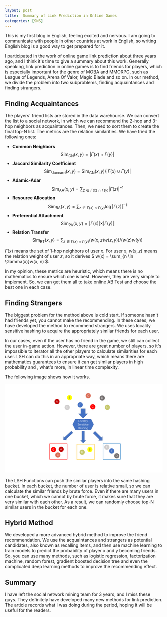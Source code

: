 ```yaml
---
layout: post
title:  Summary of Link Prediction in Online Games
categories: [SNS]
---
```




This is my first blog in English, feeling excited and nervous. I am going to communicate with people in other countries at work in English, so writing English blog is a good way to get prepared for it.

I participated in the work of online game link prediction about three years ago, and I think it's time to give a summary about this work. Generally speaking, link prediction in online games is to find friends for players, which is especially important for the genre of MOBA and MMORPG, such as League of Legends, Arena Of Valor, Magic Blade and so on. In our method, we divide the problem into two subproblems, finding acquaintances and finding strangers. 



## Finding Acquaintances

The players' friend lists are stored in the data warehourse. We can convert the list to a social network, in which we can recommend the 2-hop and 3-hop neighbors as acquaintances. Then, we need to sort them to create the final top-N list. The metrics are the relation similarities. We have tried the following ones:

* **Common Neighbors**  $$ \text{Sim}_{\text{CN}}(x,y) = \vert \Gamma(x) \cap \Gamma(y) \vert $$ 
* **Jaccard Similarity Coefficient**  $$ \text{Sim}_{\text{Jaccard}}(x,y) =  \text{Sim}_{\text{CN}}(x,y) / \vert \Gamma(x) \cup \Gamma(y) \vert  $$
* **Adamic-Adar**  $$ \text{Sim}_{\text{AA}}(x, y)=\sum_{z \in \Gamma(x) \cap \Gamma(y)} \vert \Gamma(z) \vert^{-1} $$ 
* **Resource Allocation**  $$ \text{Sim}_{\text{RA}}(x, y) = \sum_{z \in \Gamma(x) \cap \Gamma(y)} \log\vert \Gamma(z) \vert ^{-1} $$ 
* **Preferential Attachment**  $$ \text{Sim}_{\text{PA}}(x, y)=\vert \Gamma(x) \vert \times \vert \Gamma(y) \vert $$
* **Relation Transfer**  $$ \text{Sim}_{\text{RT}}(x, y) = \sum_{z \in \Gamma(x) \cap \Gamma(y)}  (w(x,z)w(z,y))/(w(z)w(y)) $$

$\Gamma(x)$ means the set of 1-hop neighbors of user $x$. For user $x$, $w(x,z)$ means the relation weight of user $z$, so it derives $ w(x) = \sum_{n \in \Gamma(x)}w(x, n) $. 

In my opinion, these metrics are heuristic, which means there is no mathematics to ensure which one is best. However, they are very simple to implement. So, we can get them all to take online AB Test and choose the best one in each case. 



## Finding Strangers

The biggest problem for the method above is cold start. If someone hasn't had friends yet, you cannot make the recommending. In these cases, we have developed the method to recommend strangers. We uses locality sensitive hashing to acquire the appropriately similar friends for each user. 

In our cases, even if the user has no friend in the game, we still can collect the user in-game action. However, there are great number of players, so it's impossible to iterator all the other players to calculate similarities for each user. LSH can do this in an appropriate way, which means there are mathematics guarantees to ensure it can get similar players in high probability and , what's more, in linear time complexity. 

The following image shows how it works.

![](\img\lsh-opt-demo\lsh_demo.png)

The LSH Functions can push the similar players into the same hashing bucket. In each bucket, the number of user is relative small, so we can calculate the similar friends by brute force. Even if there are many users in one bucket, which we cannot by brute force, it makes sure that they are very similar with each other. As a result, we can randomly choose top-N similar users in the bucket for each one.



## Hybrid Method

We developed a more advanced hybrid method to improve the friend recommendation. We use the acquaintances and strangers as potential candidates, also known as recalling items, and then use machine learning to train models to predict the probability of player x and y becoming friends. So, you can use many methods, such as logistic regression, factorization machine, random forest, gradient boosted decision tree and even the complicated deep learning methods to improve the recommending effect. 



## Summary

I have left the social network mining team for 3 years, and I miss these guys. They definitely have developed many new methods for link prediction. The article records what I was doing during the period, hoping it will be useful for the readers.  

